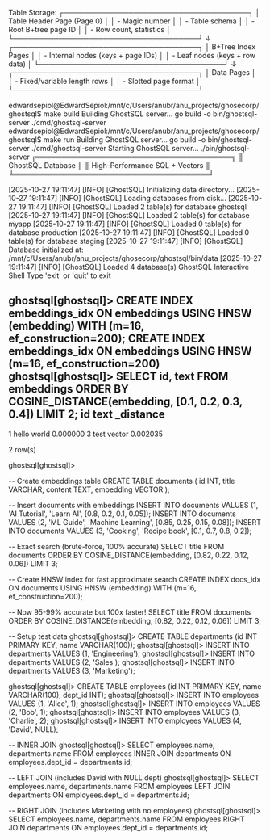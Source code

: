 Table Storage:
┌─────────────────────────────────────┐
│ Table Header Page (Page 0)          │
│ - Magic number                      │
│ - Table schema                      │
│ - Root B+tree page ID               │
│ - Row count, statistics             │
└─────────────────────────────────────┘
           ↓
┌─────────────────────────────────────┐
│ B+Tree Index Pages                  │
│ - Internal nodes (keys + page IDs)  │
│ - Leaf nodes (keys + row data)      │
└─────────────────────────────────────┘
           ↓
┌─────────────────────────────────────┐
│ Data Pages                          │
│ - Fixed/variable length rows        │
│ - Slotted page format               │
└─────────────────────────────────────┘

edwardsepiol@EdwardSepiol:/mnt/c/Users/anubr/anu_projects/ghosecorp/ghostsql$ make build
Building GhostSQL server...
go build -o bin/ghostsql-server ./cmd/ghostsql-server
edwardsepiol@EdwardSepiol:/mnt/c/Users/anubr/anu_projects/ghosecorp/ghostsql$ make run
Building GhostSQL server...
go build -o bin/ghostsql-server ./cmd/ghostsql-server
Starting GhostSQL server...
./bin/ghostsql-server
╔═══════════════════════════════════════╗
║         GhostSQL Database             ║
║     High-Performance SQL + Vectors    ║
╚═══════════════════════════════════════╝

[2025-10-27 19:11:47] [INFO] [GhostSQL] Initializing data directory...
[2025-10-27 19:11:47] [INFO] [GhostSQL] Loading databases from disk...
[2025-10-27 19:11:47] [INFO] [GhostSQL] Loaded 2 table(s) for database ghostsql
[2025-10-27 19:11:47] [INFO] [GhostSQL] Loaded 2 table(s) for database myapp
[2025-10-27 19:11:47] [INFO] [GhostSQL] Loaded 0 table(s) for database production
[2025-10-27 19:11:47] [INFO] [GhostSQL] Loaded 0 table(s) for database staging
[2025-10-27 19:11:47] [INFO] [GhostSQL] Database initialized at: /mnt/c/Users/anubr/anu_projects/ghosecorp/ghostsql/bin/data
[2025-10-27 19:11:47] [INFO] [GhostSQL] Loaded 4 database(s)
GhostSQL Interactive Shell
Type 'exit' or 'quit' to exit

ghostsql[ghostsql]> CREATE INDEX embeddings_idx ON embeddings USING HNSW (embedding) WITH (m=16, ef_construction=200);
CREATE INDEX embeddings_idx ON embeddings USING HNSW (m=16, ef_construction=200)
ghostsql[ghostsql]> SELECT id, text FROM embeddings ORDER BY COSINE_DISTANCE(embedding, [0.1, 0.2, 0.3, 0.4]) LIMIT 2;
id                  text                _distance
------------------------------------------------------------
1                   hello world         0.000000
3                   test vector         0.002035

2 row(s)

ghostsql[ghostsql]>


-- Create embeddings table
CREATE TABLE documents (
    id INT,
    title VARCHAR,
    content TEXT,
    embedding VECTOR
);

-- Insert documents with embeddings
INSERT INTO documents VALUES (1, 'AI Tutorial', 'Learn AI', [0.8, 0.2, 0.1, 0.05]);
INSERT INTO documents VALUES (2, 'ML Guide', 'Machine Learning', [0.85, 0.25, 0.15, 0.08]);
INSERT INTO documents VALUES (3, 'Cooking', 'Recipe book', [0.1, 0.7, 0.8, 0.2]);

-- Exact search (brute-force, 100% accurate)
SELECT title FROM documents 
ORDER BY COSINE_DISTANCE(embedding, [0.82, 0.22, 0.12, 0.06]) 
LIMIT 3;

-- Create HNSW index for fast approximate search
CREATE INDEX docs_idx ON documents USING HNSW (embedding) WITH (m=16, ef_construction=200);

-- Now 95-99% accurate but 100x faster!
SELECT title FROM documents 
ORDER BY COSINE_DISTANCE(embedding, [0.82, 0.22, 0.12, 0.06]) 
LIMIT 3;



-- Setup test data
ghostsql[ghostsql]> CREATE TABLE departments (id INT PRIMARY KEY, name VARCHAR(100));
ghostsql[ghostsql]> INSERT INTO departments VALUES (1, 'Engineering');
ghostsql[ghostsql]> INSERT INTO departments VALUES (2, 'Sales');
ghostsql[ghostsql]> INSERT INTO departments VALUES (3, 'Marketing');

ghostsql[ghostsql]> CREATE TABLE employees (id INT PRIMARY KEY, name VARCHAR(100), dept_id INT);
ghostsql[ghostsql]> INSERT INTO employees VALUES (1, 'Alice', 1);
ghostsql[ghostsql]> INSERT INTO employees VALUES (2, 'Bob', 1);
ghostsql[ghostsql]> INSERT INTO employees VALUES (3, 'Charlie', 2);
ghostsql[ghostsql]> INSERT INTO employees VALUES (4, 'David', NULL);

-- INNER JOIN
ghostsql[ghostsql]> SELECT employees.name, departments.name 
FROM employees 
INNER JOIN departments ON employees.dept_id = departments.id;

-- LEFT JOIN (includes David with NULL dept)
ghostsql[ghostsql]> SELECT employees.name, departments.name 
FROM employees 
LEFT JOIN departments ON employees.dept_id = departments.id;

-- RIGHT JOIN (includes Marketing with no employees)
ghostsql[ghostsql]> SELECT employees.name, departments.name 
FROM employees 
RIGHT JOIN departments ON employees.dept_id = departments.id;
